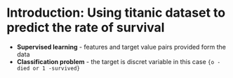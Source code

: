 # Introduction: Using titanic dataset to predict the rate of survival

* **Supervised learning** - features and target value pairs provided form the data
* **Classification problem** - the target is discret variable in this case ``{o - died or 1 -survived}``


